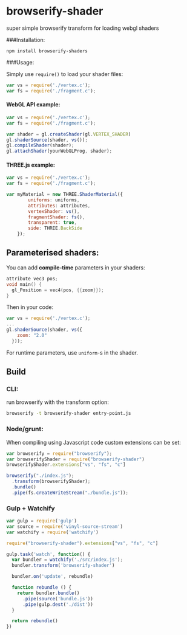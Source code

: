 browserify-shader
=================

super simple browserify transform for loading webgl shaders

###Installation:

`npm install browserify-shaders`

###Usage:

Simply use `require()` to load your shader files:

```javascript
var vs = require('./vertex.c');
var fs = require('./fragment.c');
```

#### WebGL API example:
```javascript
var vs = require('./vertex.c');
var fs = require('./fragment.c');

var shader = gl.createShader(gl.VERTEX_SHADER)
gl.shaderSource(shader, vs()); 
gl.compileShader(shader);
gl.attachShader(yourWebGLProg, shader);
```

#### THREE.js example:
```javascript
var vs = require('./vertex.c');
var fs = require('./fragment.c');

var myMaterial = new THREE.ShaderMaterial({
        uniforms: uniforms,
        attributes: attributes,
        vertexShader: vs(),
        fragmentShader: fs(),
        transparent: true,
        side: THREE.BackSide
    });
```

## Parameterised shaders:
You can add **compile-time** parameters in your shaders:
```c
attribute vec3 pos;
void main() {
  gl_Position = vec4(pos, {{zoom}});
}
```
Then in your code:
```javascript
var vs = require('./vertex.c');
...
gl.shaderSource(shader, vs({
    zoom: "2.0"
  })); 
```
For runtime parameters, use `uniform`-s in the shader.

## Build

### CLI:
run browserify with the transform option:
```bash
browserify -t browserify-shader entry-point.js
```

### Node/grunt:
When compiling using Javascript code custom extensions can be set:
```javascript
var browserify = require("browserify");
var browserifyShader = require("browserify-shader")
browserifyShader.extensions["vs", "fs", "c"]

browserify("./index.js");
  .transform(browserifyShader);
  .bundle()
  .pipe(fs.createWriteStream("./bundle.js"));
```

### Gulp + Watchify
```javascript
var gulp = require('gulp')
var source = require('vinyl-source-stream')
var watchify = require('watchify')

require("browserify-shader").extensions["vs", "fs", "c"]

gulp.task('watch', function() {
  var bundler = watchify('./src/index.js');
  bundler.transform('browserify-shader') 

  bundler.on('update', rebundle)

  function rebundle () {
    return bundler.bundle()
      .pipe(source('bundle.js'))
      .pipe(gulp.dest('./dist'))
  }

  return rebundle()
})
```
